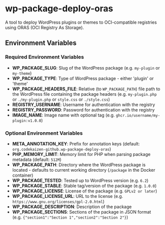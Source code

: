 # wp-package-deploy-oras

A tool to deploy WordPress plugins or themes to OCI-compatible registries using ORAS (OCI Registry As Storage).

## Environment Variables

### Required Environment Variables

- **WP_PACKAGE_SLUG**: Slug of the WordPress package (e.g. `my-plugin` or `my-theme`)
- **WP_PACKAGE_TYPE**: Type of WordPress package - either 'plugin' or 'theme'
- **WP_PACKAGE_HEADERS_FILE**: Relative (to `WP_PACKAGE_PATH`) file path to the WordPress file containing the package headers (e.g. `my-plugin.php` or `./my-plugin.php` or `style.css` or `./style.css`)
- **REGISTRY_USERNAME**: Username for authentication with the registry
- **REGISTRY_PASSWORD**: Password for authentication with the registry
- **IMAGE_NAME**: Image name with optional tag (e.g. `ghcr.io/username/my-plugin:v1.0.0`)


### Optional Environment Variables

- **META_ANNOTATION_KEY**: Prefix for annotation keys (default: `org.codekaizen-github.wp-package-deploy-oras`)
- **PHP_MEMORY_LIMIT**: Memory limit for PHP when parsing package metadata (default: `512M`)
- **WP_PACKAGE_PATH**: Directory where the WordPress package is located - defaults to current working directory (`/package` in the Docker container)
- **WP_PACKAGE_TESTED**: Tested up to WordPress version (e.g. `6.2`)
- **WP_PACKAGE_STABLE**: Stable tag/version of the package (e.g. `1.0.0`)
- **WP_PACKAGE_LICENSE**: License of the package (e.g. `GPLv2 or later`)
- **WP_PACKAGE_LICENSE_URL**: URL to the license (e.g. `https://www.gnu.org/licenses/gpl-2.0.html`)
- **WP_PACKAGE_DESCRIPTION**: Description of the package
- **WP_PACKAGE_SECTIONS**: Sections of the package in JSON format (e.g. `{"section1":"Section 1","section2":"Section 2"}`)
